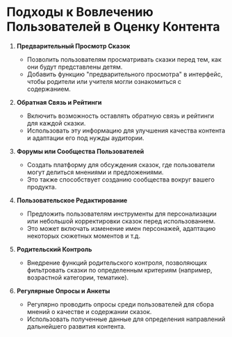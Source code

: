 # Подходы к Вовлечению Пользователей в Оценку Контента

1. **Предварительный Просмотр Сказок**
   - Позволить пользователям просматривать сказки перед тем, как они будут представлены детям.
   - Добавить функцию "предварительного просмотра" в интерфейс, чтобы родители или учителя могли ознакомиться с содержанием.

2. **Обратная Связь и Рейтинги**
   - Включить возможность оставлять обратную связь и рейтинги для каждой сказки.
   - Использовать эту информацию для улучшения качества контента и адаптации его под нужды аудитории.

3. **Форумы или Сообщества Пользователей**
   - Создать платформу для обсуждения сказок, где пользователи могут делиться мнениями и предложениями.
   - Это также способствует созданию сообщества вокруг вашего продукта.

4. **Пользовательское Редактирование**
   - Предложить пользователям инструменты для персонализации или небольшой корректировки сказок перед использованием.
   - Это может включать изменение имен персонажей, адаптацию некоторых сюжетных моментов и т.д.

5. **Родительский Контроль**
   - Внедрение функций родительского контроля, позволяющих фильтровать сказки по определенным критериям (например, возрастной категории, тематике).

6. **Регулярные Опросы и Анкеты**
   - Регулярно проводить опросы среди пользователей для сбора мнений о качестве и содержании сказок.
   - Использовать полученные данные для определения направлений дальнейшего развития контента.